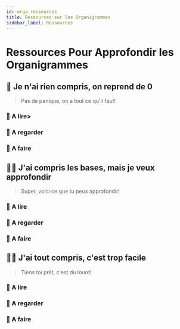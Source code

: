 ```yaml
---
id: orga_ressources
title: Ressources sur les Organigrammes
sidebar_label: Ressources
---
```


# Ressources Pour Approfondir les Organigrammes

## 🏁 Je n'ai rien compris, on reprend de 0
> Pas de panique, on a tout ce qu'il faut! 

### 📖 A lire>

### 🍿 A regarder

### 🚀 A faire

## 👩‍💻 J'ai compris les bases, mais je veux approfondir
> Super, voici ce que tu peux approfondir!

### 📖 A lire

### 🍿 A regarder

### 🚀 A faire

## 🏄‍♀️ J'ai tout compris, c'est trop facile
> Tiens toi prêt, c'est du lourd!

### 📖 A lire

### 🍿 A regarder

### 🚀 A faire
